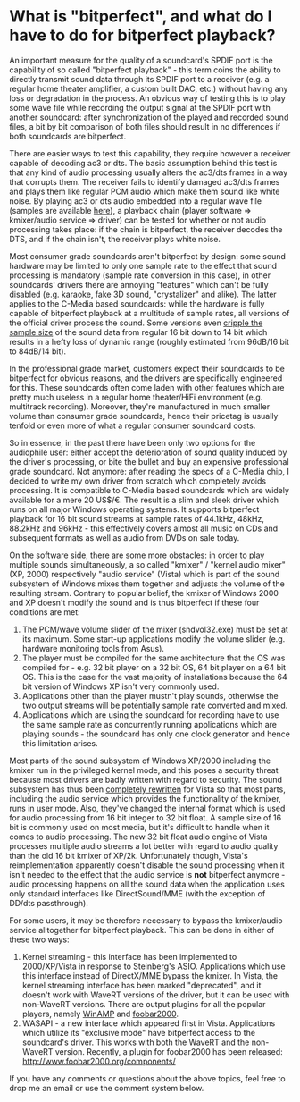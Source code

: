 # What is "bitperfect", and what do I have to do for bitperfect playback? #

An important measure for the quality of a soundcard's SPDIF port is the capability of so called "bitperfect playback" - this term coins the ability to directly transmit sound data through its SPDIF port to a receiver (e.g. a regular home theater amplifier, a custom built DAC, etc.) without having any loss or degradation in the process. An obvious way of testing this is to play some wave file while recording the output signal at the SPDIF port with another soundcard: after synchronization of the played and recorded sound files, a bit by bit comparison of both files should result in no differences if both soundcards are bitperfect.

There are easier ways to test this capability, they require however a receiver capable of decoding ac3 or dts. The basic assumption behind this test is that any kind of audio processing usually alters the ac3/dts frames in a way that corrupts them. The receiver fails to identify damaged ac3/dts frames and plays them like regular PCM audio which make them sound like white noise. By playing ac3 or dts audio embedded into a regular wave file (samples are available [here](http://www.kellyindustries.com/sounds.html)), a playback chain (player software => kmixer/audio service => driver) can be tested for whether or not audio processing takes place: if the chain is bitperfect, the receiver decodes the DTS, and if the chain isn't, the receiver plays white noise.

Most consumer grade soundcards aren't bitperfect by design: some sound hardware may be limited to only one sample rate to the effect that sound processing is mandatory (sample rate conversion in this case), in other soundcards' drivers there are annoying "features" which can't be fully disabled (e.g. karaoke, fake 3D sound, "crystalizer" and alike). The latter applies to the C-Media based soundcards: while the hardware is fully capable of bitperfect playback at a multitude of sample rates, all versions of the official driver process the sound. Some versions even [cripple the sample size](http://www.hydrogenaudio.org/forums/index.php?showtopic=49350&st=50&p=461518&#entry461518) of the sound data from regular 16 bit down to 14 bit which results in a hefty loss of dynamic range (roughly estimated from 96dB/16 bit to 84dB/14 bit).

In the professional grade market, customers expect their soundcards to be bitperfect for obvious reasons, and the drivers are specifically engineered for this. These soundcards often come laden with other features which are pretty much useless in a regular home theater/HiFi environment (e.g. multitrack recording). Moreover, they're manufactured in much smaller volume than consumer grade soundcards, hence their pricetag is usually tenfold or even more of what a regular consumer soundcard costs.

So in essence, in the past there have been only two options for the audiophile user: either accept the deterioration of sound quality induced by the driver's processing, or bite the bullet and buy an expensive professional grade soundcard. Not anymore: after reading the specs of a C-Media chip, I decided to write my own driver from scratch which completely avoids processing. It is compatible to C-Media based soundcards which are widely available for a mere 20 US$/€. The result is a slim and sleek driver which runs on all major Windows operating systems. It supports bitperfect playback for 16 bit sound streams at sample rates of 44.1kHz, 48kHz, 88.2kHz and 96kHz - this effectively covers almost all music on CDs and subsequent formats as well as audio from DVDs on sale today.

On the software side, there are some more obstacles: in order to play multiple sounds simultaneously, a so called "kmixer" / "kernel audio mixer" (XP, 2000) respectively "audio service" (Vista) which is part of the sound subsystem of Windows mixes them together and adjusts the volume of the resulting stream. Contrary to popular belief, the kmixer of Windows 2000 and XP doesn't modify the sound and is thus bitperfect if these four conditions are met:
  1. The PCM/wave volume slider of the mixer (sndvol32.exe) must be set at its maximum. Some start-up applications modify the volume slider (e.g. hardware monitoring tools from Asus).
  1. The player must be compiled for the same architecture that the OS was compiled for - e.g. 32 bit player on a 32 bit OS, 64 bit player on a 64 bit OS. This is the case for the vast majority of installations because the 64 bit version of Windows XP isn't very commonly used.
  1. Applications other than the player mustn't play sounds, otherwise the two output streams will be potentially sample rate converted and mixed.
  1. Applications which are using the soundcard for recording have to use the same sample rate as concurrently running applications which are playing sounds - the soundcard has only one clock generator and hence this limitation arises.

Most parts of the sound subsystem of Windows XP/2000 including the kmixer run in the privileged kernel mode, and this poses a security threat because most drivers are badly written with regard to security. The sound subsystem has thus been [completely rewritten](http://blogs.msdn.com/larryosterman/archive/2006/03/07/545451.aspx) for Vista so that most parts, including the audio service which provides the functionality of the kmixer, runs in user mode. Also, they've changed the internal format which is used for audio processing from 16 bit integer to 32 bit float. A sample size of 16 bit is commonly used on most media, but it's difficult to handle when it comes to audio processing. The new 32 bit float audio engine of Vista processes multiple audio streams a lot better with regard to audio quality than the old 16 bit kmixer of XP/2k. Unfortunately though, Vista's reimplementation apparently doesn't disable the sound processing when it isn't needed to the effect that the audio service is **not** bitperfect anymore - audio processing happens on all the sound data when the application uses only standard interfaces like DirectSound/MME (with the exception of DD/dts passthrough).

For some users, it may be therefore necessary to bypass the kmixer/audio service alltogether for bitperfect playback. This can be done in either of these two ways:
  1. Kernel streaming - this interface has been implemented to 2000/XP/Vista in response to Steinberg's ASIO. Applications which use this interface instead of DirectX/MME bypass the kmixer. In Vista, the kernel streaming interface has been marked "deprecated", and it doesn't work with WaveRT versions of the driver, but it can be used with non-WaveRT versions. There are output plugins for all the popular players, namely [WinAMP](http://www.stevemonks.com/ksplugin/) and [foobar2000](http://www.foobar2000.org/components/index.html).
  1. WASAPI - a new interface which appeared first in Vista. Applications which utilize its "exclusive mode" have bitperfect access to the soundcard's driver. This works with both the WaveRT and the non-WaveRT version. Recently, a plugin for foobar2000 has been released: http://www.foobar2000.org/components/

If you have any comments or questions about the above topics, feel free to drop me an email or use the comment system below.